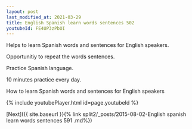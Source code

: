 ```yaml
---
layout: post
last_modified_at: 2021-03-29
title: English Spanish learn words sentences 502 
youtubeId: FE4UP3zPbOI
---
```

 
 
Helps to learn Spanish words and sentences for English speakers.

Opportunitiy to repeat the words sentences. 

Practice Spanish language. 
 
10 minutes practice every day. 
 
How to learn Spanish words and sentences for English speakers 
 
{% include youtubePlayer.html id=page.youtubeId %}
 
 
[Next]({{ site.baseurl }}{% link  split2/_posts/2015-08-02-English spanish learn words sentences 591 .md%})
 
